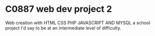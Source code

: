 # C0887 web dev project 2
 Web creation with HTML CSS PHP JAVASCRIPT AND MYSQL
 a school project
 I'd say to be at an intermediate level of difficulty.

